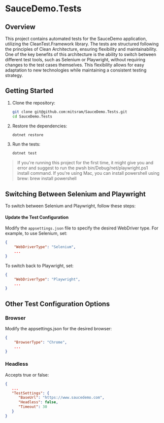 # SauceDemo.Tests

## Overview

This project contains automated tests for the SauceDemo application, utilizing the CleanTest.Framework library. The tests are structured following the principles of Clean Architecture, ensuring flexibility and maintainability. One of the key benefits of this architecture is the ability to switch between different test tools, such as Selenium or Playwright, without requiring changes to the test cases themselves. This flexibility allows for easy adaptation to new technologies while maintaining a consistent testing strategy.

## Getting Started
1. Clone the repository:
   ```bash
   git clone git@github.com:mitsram/SauceDemo.Tests.git
   cd SauceDemo.Tests
   ```

2. Restore the dependencies:
   ```bash
   dotnet restore
   ```

3. Run the tests:
   ```bash
   dotnet test
   ```

> If you're running this project for the first time, it might give you and error and suggest to run the pwsh bin/Debug/net<version>/playwright.ps1 install command. If you're using Mac, you can install powershell using brew: brew install powershell

## Switching Between Selenium and Playwright

To switch between Selenium and Playwright, follow these steps:

#### Update the Test Configuration
Modify the `appsettings.json` file to specify the desired WebDriver type. For example, to use Selenium, set:
   ```json
   {
       "WebDriverType": "Selenium",
       ...
   }
   ```
   To switch back to Playwright, set:
   ```json
   {
       "WebDriverType": "Playwright",
       ...
   }
   ```

## Other Test Configuration Options

### Browser
Modify the appsettings.json for the desired browser:
   ```json
   {
       "BrowserType": "Chrome",
       ...
   }
   ```
### Headless
Accepts true or false:
   ```json
   {
      ...
      "TestSettings": {
         "BaseUrl": "https://www.saucedemo.com",
         "Headless": false,
         "Timeout": 30
      }
   }
   ```